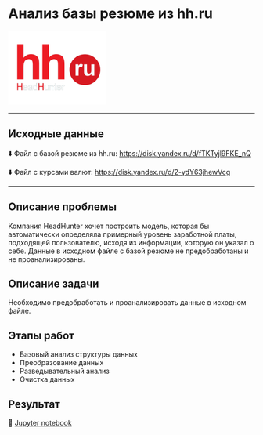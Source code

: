# Анализ базы резюме из hh.ru

<img src='img/hhout.png' width=200>

___
## Исходные данные
:arrow_down: Файл с базой резюме из hh.ru:  https://disk.yandex.ru/d/fTKTyjl9FKE_nQ

:arrow_down: Файл с курсами валют: https://disk.yandex.ru/d/2-ydY63jhewVcg
___
## Описание проблемы
Компания HeadHunter хочет построить модель, которая бы автоматически определяла примерный уровень заработной платы, подходящей пользователю, исходя из информации, которую он указал о себе. Данные в исходном файле с базой резюме не предобработаны и не проанализированы. 
## Описание задачи
Необходимо предобработать и проанализировать данные в исходном файле.
## Этапы работ
- Базовый анализ структуры данных
- Преобразование данных
- Разведывательный анализ
- Очистка данных
## Результат 
:scroll: [Jupyter notebook](https://github.com/NazarovMichail/HH-Analysis/blob/master/HW-3%20Анализ%20резюме%20из%20HH.ru.ipynb)

